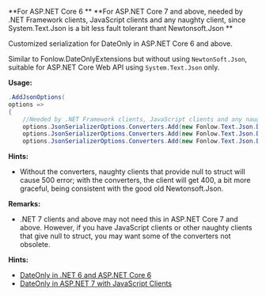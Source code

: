 ﻿**For ASP.NET Core 6 **
**For ASP.NET Core 7 and above, needed by .NET Framework clients, JavaScript clients and any naughty client, since System.Text.Json is a bit less fault tolerant thant Newtonsoft.Json **

Customized serialization for DateOnly in ASP.NET Core 6 and above.

Similar to Fonlow.DateOnlyExtensions but without using `NewtonSoft.Json`, suitable for ASP.NET Core Web API using `System.Text.Json` only.

**Usage:**

```c#
.AddJsonOptions(
options =>
{
	//Needed by .NET Framework clients, JavaScript clients and any naughty client, since System.Text.Json is a bit less fault tolerant thant Newtonsoft.Json
	options.JsonSerializerOptions.Converters.Add(new Fonlow.Text.Json.DateOnlyExtensions.DateOnlyJsonConverter());
	options.JsonSerializerOptions.Converters.Add(new Fonlow.Text.Json.DateOnlyExtensions.DateTimeJsonConverter());
	options.JsonSerializerOptions.Converters.Add(new Fonlow.Text.Json.DateOnlyExtensions.DateTimeOffsetJsonConverter());
```

**Hints:**

* Without the converters, naughty clients that provide null to struct will cause 500 error; with the converters, the client will get 400, a bit more graceful, being consistent with the good old Newtonsoft.Json.

**Remarks:**

* .NET 7 clients and above may not need this in ASP.NET Core 7 and above. However, if you have JavaScript clients or other naughty clients that give null to struct, you may want some of the converters not obsolete.

**Hints:**
* [DateOnly in .NET 6 and ASP.NET Core 6](https://www.codeproject.com/Articles/5325820/DateOnly-in-NET-6-and-ASP-NET-Core-6)
* [DateOnly in ASP.NET 7 with JavaScript Clients](https://www.codeproject.com/Tips/5347111/DateOnly-in-ASP-NET-7-with-JavaScript-Clients)